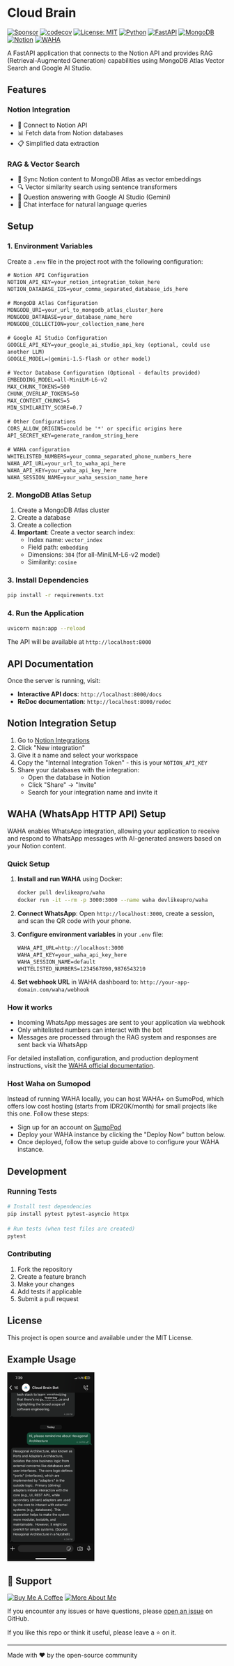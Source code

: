 # Cloud Brain

[![Sponsor](https://img.shields.io/badge/Sponsor-❤-ea4aaa?logo=github-sponsors)](https://github.com/sponsors/azis14)
[![codecov](https://codecov.io/github/azis14/cloud-brain/graph/badge.svg?token=JLIHMRS0QW)](https://codecov.io/github/azis14/cloud-brain)
[![License: MIT](https://img.shields.io/badge/License-MIT-green.svg)](https://opensource.org/licenses/MIT)
[![Python](https://img.shields.io/badge/Python-3776AB?logo=python&logoColor=fff)](https://www.python.org/)
[![FastAPI](https://img.shields.io/badge/FastAPI-009485.svg?logo=fastapi&logoColor=white)](https://fastapi.tiangolo.com/)
[![MongoDB](https://img.shields.io/badge/MongoDB-%234ea94b.svg?logo=mongodb&logoColor=white)](https://www.mongodb.com/)
[![Notion](https://img.shields.io/badge/Notion-000?logo=notion&logoColor=fff)](https://www.notion.com/)
[![WAHA](https://img.shields.io/badge/WAHA-25d366?logo=WhatsApp&logoColor=fff)](https://waha.devlike.pro/)

A FastAPI application that connects to the Notion API and provides RAG (Retrieval-Augmented Generation) capabilities using MongoDB Atlas Vector Search and Google AI Studio.

## Features

### Notion Integration
- 🔗 Connect to Notion API
- 📊 Fetch data from Notion databases
- 📋 Simplified data extraction

### RAG & Vector Search
- 🧠 Sync Notion content to MongoDB Atlas as vector embeddings
- 🔍 Vector similarity search using sentence transformers
- 🤖 Question answering with Google AI Studio (Gemini)
- 💬 Chat interface for natural language queries

## Setup

### 1. Environment Variables

Create a `.env` file in the project root with the following configuration:

```env
# Notion API Configuration
NOTION_API_KEY=your_notion_integration_token_here
NOTION_DATABASE_IDS=your_comma_separated_database_ids_here

# MongoDB Atlas Configuration
MONGODB_URI=your_url_to_mongodb_atlas_cluster_here
MONGODB_DATABASE=your_database_name_here
MONGODB_COLLECTION=your_collection_name_here

# Google AI Studio Configuration
GOOGLE_API_KEY=your_google_ai_studio_api_key (optional, could use another LLM)
GOOGLE_MODEL=(gemini-1.5-flash or other model)

# Vector Database Configuration (Optional - defaults provided)
EMBEDDING_MODEL=all-MiniLM-L6-v2
MAX_CHUNK_TOKENS=500
CHUNK_OVERLAP_TOKENS=50
MAX_CONTEXT_CHUNKS=5
MIN_SIMILARITY_SCORE=0.7

# Other Configurations
CORS_ALLOW_ORIGINS=could be '*' or specific origins here
API_SECRET_KEY=generate_random_string_here

# WAHA configuration
WHITELISTED_NUMBERS=your_comma_separated_phone_numbers_here
WAHA_API_URL=your_url_to_waha_api_here
WAHA_API_KEY=your_waha_api_key_here
WAHA_SESSION_NAME=your_waha_session_name_here
```

### 2. MongoDB Atlas Setup

1. Create a MongoDB Atlas cluster
2. Create a database
3. Create a collection
4. **Important**: Create a vector search index:
   - Index name: `vector_index`
   - Field path: `embedding`
   - Dimensions: `384` (for all-MiniLM-L6-v2 model)
   - Similarity: `cosine`

### 3. Install Dependencies

```bash
pip install -r requirements.txt
```

### 4. Run the Application

```bash
uvicorn main:app --reload
```

The API will be available at `http://localhost:8000`

## API Documentation

Once the server is running, visit:
- **Interactive API docs**: `http://localhost:8000/docs`
- **ReDoc documentation**: `http://localhost:8000/redoc`

## Notion Integration Setup

1. Go to [Notion Integrations](https://www.notion.so/my-integrations)
2. Click "New integration"
3. Give it a name and select your workspace
4. Copy the "Internal Integration Token" - this is your `NOTION_API_KEY`
5. Share your databases with the integration:
   - Open the database in Notion
   - Click "Share" → "Invite"
   - Search for your integration name and invite it

## WAHA (WhatsApp HTTP API) Setup

WAHA enables WhatsApp integration, allowing your application to receive and respond to WhatsApp messages with AI-generated answers based on your Notion content.

### Quick Setup

1. **Install and run WAHA** using Docker:
   ```bash
   docker pull devlikeapro/waha
   docker run -it --rm -p 3000:3000 --name waha devlikeapro/waha
   ```

2. **Connect WhatsApp**: Open `http://localhost:3000`, create a session, and scan the QR code with your phone.

3. **Configure environment variables** in your `.env` file:
   ```env
   WAHA_API_URL=http://localhost:3000
   WAHA_API_KEY=your_waha_api_key_here
   WAHA_SESSION_NAME=default
   WHITELISTED_NUMBERS=1234567890,9876543210
   ```

4. **Set webhook URL** in WAHA dashboard to: `http://your-app-domain.com/waha/webhook`

### How it works
- Incoming WhatsApp messages are sent to your application via webhook
- Only whitelisted numbers can interact with the bot
- Messages are processed through the RAG system and responses are sent back via WhatsApp

For detailed installation, configuration, and production deployment instructions, visit the [WAHA official documentation](https://waha.devlike.pro/docs/overview/quick-start).

### Host Waha on Sumopod

Instead of running WAHA locally, you can host WAHA+ on SumoPod, which offers low cost hosting (starts from IDR20K/month) for small projects like this one. Follow these steps:
- Sign up for an account on [SumoPod](https://sumopod.com/register?ref=397bb660-81e6-48b8-919d-c0868301d72f)
- Deploy your WAHA instance by clicking the "Deploy Now" button below.
- Once deployed, follow the setup guide above to configure your WAHA instance.

## Development

### Running Tests

```bash
# Install test dependencies
pip install pytest pytest-asyncio httpx

# Run tests (when test files are created)
pytest
```

### Contributing

1. Fork the repository
2. Create a feature branch
3. Make your changes
4. Add tests if applicable
5. Submit a pull request

## License

This project is open source and available under the MIT License.

## Example Usage
<a href="./assets/example_1.PNG" target="_blank">
    <img src="./assets/example_1.PNG" alt="Example 1" width="200"/>
</a>

## 📮 Support

[![Buy Me A Coffee](https://img.shields.io/badge/Buy%20Me%20A%20Coffee-E5E5E5?style=for-the-badge&logo=buy-me-a-coffee&logoColor=black)](https://clicky.id/azis14/support/coffee)
[![More About Me](https://img.shields.io/badge/More%20About%20Me-E5E5E5?style=for-the-badge&logo=about.me&logoColor=black)](https://www.azis14.my.id/)

If you encounter any issues or have questions, please [open an issue](https://github.com/azis14/devto-badge/issues) on GitHub.

If you like this repo or think it useful, please leave a ⭐️ on it.

---

Made with ❤️ by the open-source community